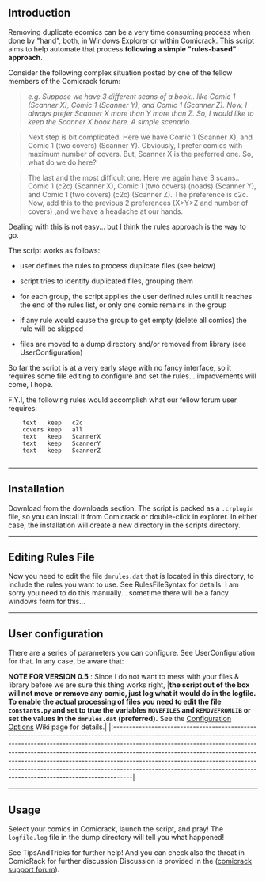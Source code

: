 ## Introduction ##

Removing duplicate ecomics can be a very time consuming process when done by "hand", both, in Windows Explorer or within Comicrack. This script aims to help automate that process **following a simple "rules-based" approach**.

Consider the following complex situation posted by one of the fellow members of the Comicrack forum:

> _e.g. Suppose we have 3 different scans of a book.. like Comic 1 (Scanner X), Comic 1 (Scanner Y), and Comic 1 (Scanner Z). Now, I always prefer Scanner X more than Y more than Z. So, I would like to keep the Scanner X book here. A simple scenario._

> Next step is bit complicated. Here we have Comic 1 (Scanner X), and Comic 1 (two covers) (Scanner Y). Obviously, I prefer comics with maximum number of covers. But, Scanner X is the preferred one. So, what do we do here?

> The last and the most difficult one. Here we again have 3 scans.. Comic 1 (c2c) (Scanner X), Comic 1 (two covers) (noads) (Scanner Y), and Comic 1 (two covers) (c2c) (Scanner Z). The preference is c2c. Now, add this to the previous 2 preferences (X>Y>Z and number of covers) ,and we have a headache at our hands.


Dealing with this is not easy... but I think the rules approach is the way to go.


The script works as follows:

  * user defines the rules to process duplicate files (see below)

  * script tries to identify duplicated files, grouping them

  * for each group, the script applies the user defined rules until it reaches the end of the rules list, or only one comic remains in the group

  * if any rule would cause the group to get empty (delete all comics) the rule will be skipped

  * files are moved to a dump directory and/or removed from library (see UserConfiguration)

So far the script is at a very early stage with no fancy interface, so it requires some file editing to configure and set the rules... improvements will come, I hope.

F.Y.I, the following rules would accomplish what our fellow forum user requires:

```
    text   keep   c2c
    covers keep   all
    text   keep   ScannerX
    text   keep   ScannerY
    text   keep   ScannerZ
 
```


---


## Installation ##

Download from the downloads section. The script is packed as a `.crplugin` file, so you can install it from Comicrack or double-click in explorer. In either case, the installation will create a new directory in the scripts directory.


---


## Editing Rules File ##

Now you need to edit the file `dmrules.dat` that is located in this directory, to include the rules you want to use. See RulesFileSyntax for details. I am sorry you need to do this manually... sometime there will be a fancy windows form for this...


---


## User configuration ##

There are a series of parameters you can configure. See UserConfiguration for that. In any case, be aware that:


**NOTE FOR VERSION 0.5** : Since I do not want to mess with your files & library before we are sure this thing works right,
|**the script out of the box will not move or remove any comic, just log what it would do in the logfile. To enable the actual processing of files you need to edit the file `constants.py` and set to true the variables `MOVEFILES` and `REMOVEFROMLIB` or set the values in the `dmrules.dat` (preferred).** See the [Configuration Options](http://code.google.com/p/comicrack-duplicates-manager/wiki/UserConfiguration?ts=1297328384&updated=UserConfiguration) Wiki page for details.|
|:------------------------------------------------------------------------------------------------------------------------------------------------------------------------------------------------------------------------------------------------------------------------------------------------------------------------------------------------------------------------------------------------------------------------------------------------------------------------------------------|


---


## Usage ##

Select your comics in Comicrack, launch the script, and pray! The `logfile.log` file in the dump directory will tell you what happened!

See TipsAndTricks for further help! And you can check also the threat in ComicRack for further discussion Discussion is provided in the ([comicrack support forum](http://comicrack.cyolito.com/forum/13-scripts/12076-duplicates-mnager#12076)).